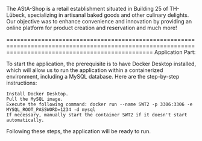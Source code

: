 
The AStA-Shop is a retail establishment situated in Building 25 of TH-Lübeck, specializing in artisanal baked goods and other culinary delights. 
Our objective was to enhance convenience and innovation by providing an online platform for product creation and reservation and much more!

======================================================================================================================================================
Application Part:

To start the application, the prerequisite is to have Docker Desktop installed, which will allow us to run the application within a containerized environment, including a MySQL database. Here are the step-by-step instructions:

    Install Docker Desktop.
    Pull the MySQL image.
    Execute the following command: docker run --name SWT2 -p 3306:3306 -e MYSQL_ROOT_PASSWORD=1234 -d mysql
    If necessary, manually start the container SWT2 if it doesn't start automatically.

Following these steps, the application will be ready to run.
